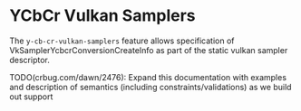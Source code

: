 # YCbCr Vulkan Samplers

The `y-cb-cr-vulkan-samplers` feature allows specification of VkSamplerYcbcrConversionCreateInfo as
part of the static vulkan sampler descriptor.

TODO(crbug.com/dawn/2476): Expand this documentation with examples and
description of semantics (including constraints/validations) as we build out
support
